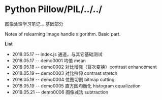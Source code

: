 # Python Pillow/PIL/../../

图像处理学习笔记... 基础部分

Notes of relearning Image handle algorithm. Basic part.


**List**

* 2018.05.17 -- index.js 通道，与其它基础测试
* 2018.05.17 -- demo0001 均值 mean
* 2018.05.18 -- demo0002 对比增强（幂次变换）contrast enhancement
* 2018.05.19 -- demo0003 对比拉伸 contrast stretch
* 2018.05.19 -- demo0004 位图切割 bitmap cutting
* 2018.05.19 -- demo0005 直方图均衡化 histogram equalization
* 2018.05.21 -- demo0006 图像减法 subtraction